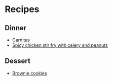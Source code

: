 # Recipes

## Dinner

- [Carnitas](./carnitas)
- [Spicy chicken stir fry with celery and peanuts](./spicy-chicken-stir-fry-with-celery-and-peanuts)

## Dessert

- [Brownie cookies](./brownie-cookies)
